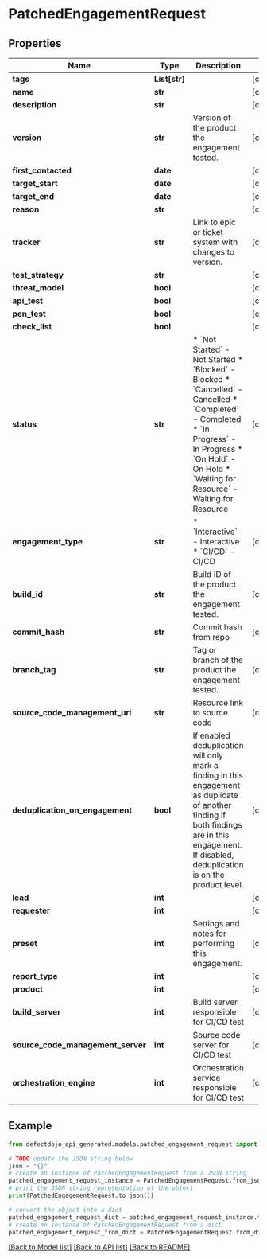 # PatchedEngagementRequest


## Properties

Name | Type | Description | Notes
------------ | ------------- | ------------- | -------------
**tags** | **List[str]** |  | [optional] 
**name** | **str** |  | [optional] 
**description** | **str** |  | [optional] 
**version** | **str** | Version of the product the engagement tested. | [optional] 
**first_contacted** | **date** |  | [optional] 
**target_start** | **date** |  | [optional] 
**target_end** | **date** |  | [optional] 
**reason** | **str** |  | [optional] 
**tracker** | **str** | Link to epic or ticket system with changes to version. | [optional] 
**test_strategy** | **str** |  | [optional] 
**threat_model** | **bool** |  | [optional] 
**api_test** | **bool** |  | [optional] 
**pen_test** | **bool** |  | [optional] 
**check_list** | **bool** |  | [optional] 
**status** | **str** | * &#x60;Not Started&#x60; - Not Started * &#x60;Blocked&#x60; - Blocked * &#x60;Cancelled&#x60; - Cancelled * &#x60;Completed&#x60; - Completed * &#x60;In Progress&#x60; - In Progress * &#x60;On Hold&#x60; - On Hold * &#x60;Waiting for Resource&#x60; - Waiting for Resource | [optional] 
**engagement_type** | **str** | * &#x60;Interactive&#x60; - Interactive * &#x60;CI/CD&#x60; - CI/CD | [optional] 
**build_id** | **str** | Build ID of the product the engagement tested. | [optional] 
**commit_hash** | **str** | Commit hash from repo | [optional] 
**branch_tag** | **str** | Tag or branch of the product the engagement tested. | [optional] 
**source_code_management_uri** | **str** | Resource link to source code | [optional] 
**deduplication_on_engagement** | **bool** | If enabled deduplication will only mark a finding in this engagement as duplicate of another finding if both findings are in this engagement. If disabled, deduplication is on the product level. | [optional] 
**lead** | **int** |  | [optional] 
**requester** | **int** |  | [optional] 
**preset** | **int** | Settings and notes for performing this engagement. | [optional] 
**report_type** | **int** |  | [optional] 
**product** | **int** |  | [optional] 
**build_server** | **int** | Build server responsible for CI/CD test | [optional] 
**source_code_management_server** | **int** | Source code server for CI/CD test | [optional] 
**orchestration_engine** | **int** | Orchestration service responsible for CI/CD test | [optional] 

## Example

```python
from defectdojo_api_generated.models.patched_engagement_request import PatchedEngagementRequest

# TODO update the JSON string below
json = "{}"
# create an instance of PatchedEngagementRequest from a JSON string
patched_engagement_request_instance = PatchedEngagementRequest.from_json(json)
# print the JSON string representation of the object
print(PatchedEngagementRequest.to_json())

# convert the object into a dict
patched_engagement_request_dict = patched_engagement_request_instance.to_dict()
# create an instance of PatchedEngagementRequest from a dict
patched_engagement_request_from_dict = PatchedEngagementRequest.from_dict(patched_engagement_request_dict)
```
[[Back to Model list]](../README.md#documentation-for-models) [[Back to API list]](../README.md#documentation-for-api-endpoints) [[Back to README]](../README.md)


